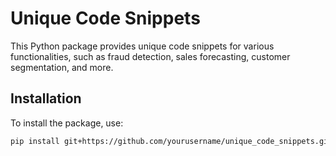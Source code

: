# Unique Code Snippets

This Python package provides unique code snippets for various functionalities, such as fraud detection, sales forecasting, customer segmentation, and more.

## Installation

To install the package, use:

```bash
pip install git+https://github.com/yourusername/unique_code_snippets.git
